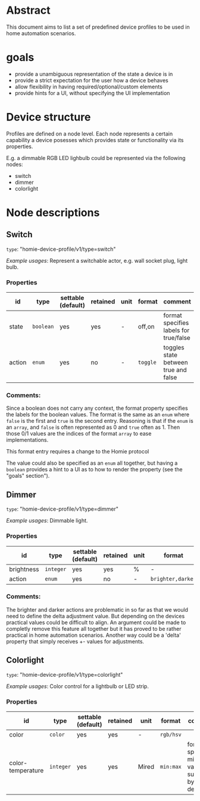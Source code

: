 # Abstract

This document aims to list a set of predefined device profiles to be used in home automation scenarios.

# goals

- provide a unambiguous representation of the state a device is in
- provide a strict expectation for the user how a device behaves
- allow flexibility in having required/optional/custom elements
- provide hints for a UI, without specifying the UI implementation

# Device structure

Profiles are defined on a node level. Each node represents a certain capability a device posesses which provides state or functionality via its properties.

E.g. a dimmable RGB LED lighbulb could be represented via the following nodes:
- switch
- dimmer
- colorlight


# Node descriptions

## Switch
`type`: "homie-device-profile/v1/type=switch"

*Example usages*: Represent a switchable actor, e.g. wall socket plug, light bulb.

### Properties

|id|type|settable (default)|retained|unit|format|comment
|-|-|-|-|-|-|-|
|state|`boolean`|yes|yes|-|off,on|format specifies labels for true/false
|action|`enum`|yes|no|-|`toggle`| toggles state between true and false


### Comments:
Since a boolean does not carry any context, the format property specifies the labels for the boolean values.
The format is the same as an `enum` where `false` is the first and `true` is the second entry.
Reasoning is that if the `enum` is an `array`, and `false` is often represented as 0 and `true` often as 1. Then those 0/1 values are the indices of the format `array` to ease implementations.

This format entry requires a change to the Homie protocol 

The value could also be specified as an `enum` all together, but having a `boolean` provides a hint to a UI as to how to render the property (see the "goals" section").

## Dimmer
`type`: "homie-device-profile/v1/type=dimmer"

*Example usages*: Dimmable light.

### Properties

|id|type|settable (default)|retained|unit|format|comment
|-|-|-|-|-|-|-|
|brightness|`integer`|yes|yes|%|-|
|action|`enum`|yes|no|-|`brighter,darker`| 

### Comments:
The brighter and darker actions are problematic in so far as that we would need to define the delta adjustment value. But depending on the devices practical values could be difficult to align.
An argument could be made to completly remove this feature all together but it has proved to be rather practical in home automation scenarios.
Another way could be a 'delta' property that simply receives +- values for adjustments.

## Colorlight
`type`: "homie-device-profile/v1/type=colorlight"

*Example usages*: Color control for a lightbulb or LED strip.

### Properties

|id|type|settable (default)|retained|unit|format|comment
|-|-|-|-|-|-|-|
|color|`color`|yes|yes|-|`rgb/hsv`|
|color-temperature|`integer`|yes|yes|Mired|`min:max`| fomat specifies min max values supported by the device
